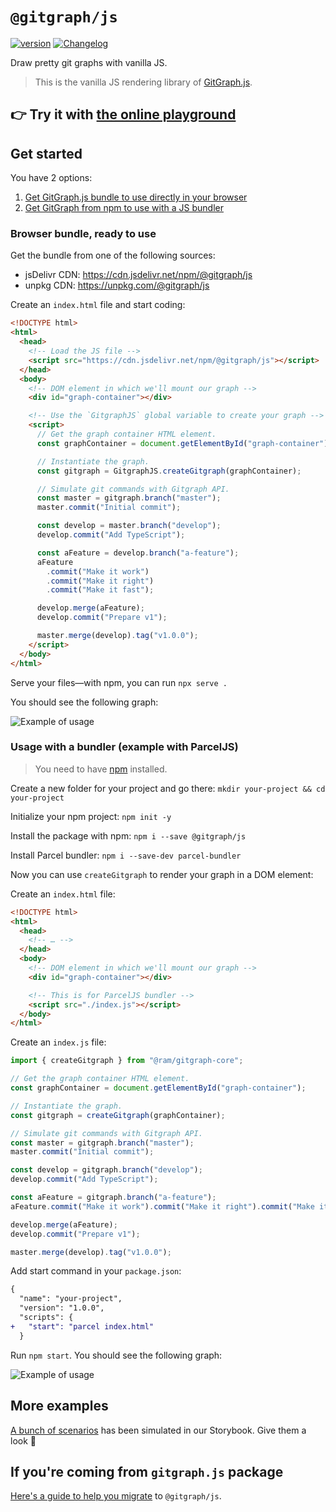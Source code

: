 # `@gitgraph/js`

[![version](https://img.shields.io/npm/v/@gitgraph/js.svg?logo=npm)](https://www.npmjs.com/package/@gitgraph/js)
[![Changelog](https://img.shields.io/badge/%F0%9F%93%94-changelog-CD9523.svg)](https://github.com/nicoespeon/gitgraph.js/blob/master/packages/gitgraph-js/CHANGELOG.md)

Draw pretty git graphs with vanilla JS.

> This is the vanilla JS rendering library of [GitGraph.js][gitgraph-repo].

## 👉 Try it with [the online playground][playground]

## Get started

You have 2 options:

1.  [Get GitGraph.js bundle to use directly in your browser](#browser-usage)
1.  [Get GitGraph from npm to use with a JS bundler](#bundler-usage)

### Browser bundle, ready to use

<span id="browser-usage"></span>

Get the bundle from one of the following sources:

- jsDelivr CDN: <https://cdn.jsdelivr.net/npm/@gitgraph/js>
- unpkg CDN: <https://unpkg.com/@gitgraph/js>

Create an `index.html` file and start coding:

```html
<!DOCTYPE html>
<html>
  <head>
    <!-- Load the JS file -->
    <script src="https://cdn.jsdelivr.net/npm/@gitgraph/js"></script>
  </head>
  <body>
    <!-- DOM element in which we'll mount our graph -->
    <div id="graph-container"></div>

    <!-- Use the `GitgraphJS` global variable to create your graph -->
    <script>
      // Get the graph container HTML element.
      const graphContainer = document.getElementById("graph-container");

      // Instantiate the graph.
      const gitgraph = GitgraphJS.createGitgraph(graphContainer);

      // Simulate git commands with Gitgraph API.
      const master = gitgraph.branch("master");
      master.commit("Initial commit");

      const develop = master.branch("develop");
      develop.commit("Add TypeScript");

      const aFeature = develop.branch("a-feature");
      aFeature
        .commit("Make it work")
        .commit("Make it right")
        .commit("Make it fast");

      develop.merge(aFeature);
      develop.commit("Prepare v1");

      master.merge(develop).tag("v1.0.0");
    </script>
  </body>
</html>
```

Serve your files—with npm, you can run `npx serve .`

You should see the following graph:

![Example of usage][assets-example]

### Usage with a bundler (example with ParcelJS)

<span id="bundler-usage"></span>

> You need to have [npm][get-npm] installed.

Create a new folder for your project and go there: `mkdir your-project && cd your-project`

Initialize your npm project: `npm init -y`

Install the package with npm: `npm i --save @gitgraph/js`

Install Parcel bundler: `npm i --save-dev parcel-bundler`

Now you can use `createGitgraph` to render your graph in a DOM element:

Create an `index.html` file:

```html
<!DOCTYPE html>
<html>
  <head>
    <!-- … -->
  </head>
  <body>
    <!-- DOM element in which we'll mount our graph -->
    <div id="graph-container"></div>

    <!-- This is for ParcelJS bundler -->
    <script src="./index.js"></script>
  </body>
</html>
```

Create an `index.js` file:

```js
import { createGitgraph } from "@ram/gitgraph-core";

// Get the graph container HTML element.
const graphContainer = document.getElementById("graph-container");

// Instantiate the graph.
const gitgraph = createGitgraph(graphContainer);

// Simulate git commands with Gitgraph API.
const master = gitgraph.branch("master");
master.commit("Initial commit");

const develop = gitgraph.branch("develop");
develop.commit("Add TypeScript");

const aFeature = gitgraph.branch("a-feature");
aFeature.commit("Make it work").commit("Make it right").commit("Make it fast");

develop.merge(aFeature);
develop.commit("Prepare v1");

master.merge(develop).tag("v1.0.0");
```

Add start command in your `package.json`:

```diff
{
  "name": "your-project",
  "version": "1.0.0",
  "scripts": {
+   "start": "parcel index.html"
  }
```

Run `npm start`. You should see the following graph:

![Example of usage][assets-example]

## More examples

[A bunch of scenarios][stories] has been simulated in our Storybook. Give them a look 👀

## If you're coming from `gitgraph.js` package

[Here's a guide to help you migrate][migration-guide] to `@gitgraph/js`.

[playground]: https://codepen.io/nicoespeon/pen/arqPWb?editors=1010
[get-npm]: https://www.npmjs.com/get-npm
[gitgraph-repo]: https://github.com/nicoespeon/gitgraph.js/
[stories]: https://github.com/nicoespeon/gitgraph.js/tree/master/packages/stories/src/gitgraph-js/
[migration-guide]: https://github.com/nicoespeon/gitgraph.js/blob/master/packages/gitgraph-js/MIGRATE_FROM_GITGRAPH.JS.md
[latest-release]: https://github.com/nicoespeon/gitgraph.js/releases/latest
[assets-example]: https://github.com/nicoespeon/gitgraph.js/blob/master/packages/gitgraph-js/assets/example-usage.png?raw=true
